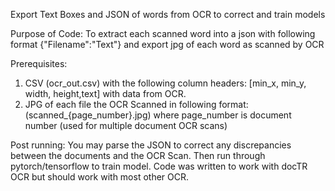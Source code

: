 Export Text Boxes and JSON of words from OCR to correct and train models

Purpose of Code: To extract each scanned word into a json with following format {"Filename":"Text"} and export jpg 
of each word as scanned by OCR 

Prerequisites: 
1. CSV (ocr_out.csv) with the following column headers: [min_x, min_y, width, height,text] with data from 
OCR. 
2. JPG of each file the OCR Scanned in following format: (scanned_{page_number}.jpg) where page_number is document 
number (used for multiple document OCR scans)

Post running: You may parse the JSON to correct any discrepancies between the documents and the OCR Scan. Then run 
through pytorch/tensorflow to train model. Code was written to work with docTR OCR but should work with most other 
OCR.

